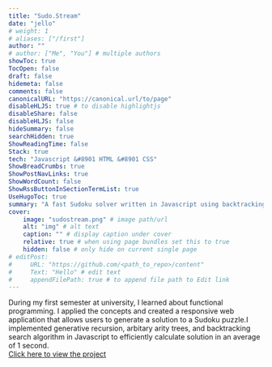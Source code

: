 ```yaml
---
title: "Sudo.Stream"
date: "jello"
# weight: 1
# aliases: ["/first"]
author: ""
# author: ["Me", "You"] # multiple authors
showToc: true
TocOpen: false
draft: false
hidemeta: false
comments: false
canonicalURL: "https://canonical.url/to/page"
disableHLJS: true # to disable highlightjs
disableShare: false
disableHLJS: false
hideSummary: false
searchHidden: true
ShowReadingTime: false
Stack: true
tech: "Javascript &#8901 HTML &#8901 CSS"
ShowBreadCrumbs: true
ShowPostNavLinks: true
ShowWordCount: false
ShowRssButtonInSectionTermList: true
UseHugoToc: true
summary: "A fast Sudoku solver written in Javascript using backtracking search algorithm."
cover:
    image: "sudostream.png" # image path/url
    alt: "img" # alt text
    caption: "" # display caption under cover
    relative: true # when using page bundles set this to true
    hidden: false # only hide on current single page
# editPost:
#     URL: "https://github.com/<path_to_repo>/content"
#     Text: "Hello" # edit text
#     appendFilePath: true # to append file path to Edit link
---
```


During my first semester at university, I learned about functional programming. I applied the concepts and created a responsive web application that allows users to generate a solution to a Sudoku puzzle.I implemented generative recursion, arbitary arity trees, and backtracking search algorithm in Javascript to
efficiently calculate solution in an average of 1 second.\
[Click here to view the project](https://sudostream.netlify.app/)

